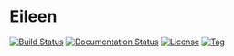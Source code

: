 # Eileen

[![Build Status](https://travis-ci.org/frc3197/Eileen.svg)](https://travis-ci.org/frc3197/Eileen) [![Documentation Status](https://readthedocs.org/projects/Eileen/badge/)](https://2019-Documentation.readthedocs.io/) [![License](https://img.shields.io/github/license/frc3197/Eileen.svg)](https://opensource.org/licenses/MIT) [![Tag](https://img.shields.io/github/tag/frc3197/Eileen.svg)](https://github.com/frc3197/Eileen/tags) 

